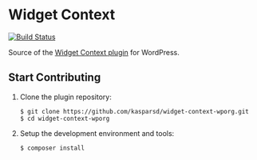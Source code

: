 # Widget Context

[![Build Status](https://travis-ci.org/kasparsd/widget-context-wporg.svg?branch=master)](https://travis-ci.org/kasparsd/widget-context-wporg)

Source of the [Widget Context plugin](https://widgetcontext.com) for WordPress.


## Start Contributing

1. Clone the plugin repository:

	   $ git clone https://github.com/kasparsd/widget-context-wporg.git
	   $ cd widget-context-wporg

2. Setup the development environment and tools:

	   $ composer install
